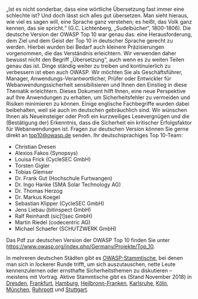 „Ist es nicht sonderbar, dass eine wörtliche Übersetzung fast immer eine
schlechte ist? Und doch lässt sich alles gut übersetzen. Man sieht
hieraus, wie viel es sagen will, eine Sprache ganz verstehen; es heißt,
das Volk ganz kennen, das sie spricht.“ (G.C. Lichtenberg,
„Sudelbücher“, 1800-1806). Die deutsche Version der OWASP Top 10
war genau das: eine Herausforderung, dem Ziel und dem Geist der Top 10
in deutscher Sprache gerecht zu werden. Hierbei wurden bei Bedarf auch
kleinere Präzisierungen vorgenommen, die das Verständnis erleichtern.
Wir verwenden daher bewusst nicht den Begriff „Übersetzung“, auch wenn
es zu weiten Teilen genau das ist. Dinge ständig weiter zu treiben und
kontinuierlich zu verbessern ist eben auch OWASP. Wir möchten Sie als
Geschäftsführer, Manager, Anwendungs-Verantwortlicher, Prüfer oder
Entwickler für Webanwendungssicherheit sensibilisieren und Ihnen den
Einstieg in diese Thematik erleichtern. Dieses Dokument hilft Ihnen,
eine neue Perspektive auf Ihre Anwendungen zu erhalten, um
Sicherheitsfehler zu vermeiden und Risiken minimieren zu können. Einige
englische Fachbegriffe wurden dabei beibehalten, weil sie auch im
deutschen gebräuchlich sind. Wir wünschen Ihnen als Neueinsteiger oder
Profi ein kurzweiliges Lesevergnügen und die (Bestätigung der)
Erkenntnis, dass die Sicherheit ein kritischer Erfolgsfaktor für
Webanwendungen ist. Fragen zur deutschen Version können Sie gerne direkt
an top10@owasp.de senden. Ihr deutschsprachiges Top 10-Team:

  - Christian Dresen
  - Alexios Fakos (Synopsys)
  - Louisa Frick (CycleSEC GmbH)
  - Torsten Gigler
  - Tobias Glemser
  - Dr. Frank Gut (Hochschule Furtwangen)
  - Dr. Ingo Hanke (SMA Solar Technology AG)
  - Dr. Thomas Herzog
  - Dr. Markus Koegel
  - Sebastian Klipper (CycleSEC GmbH)
  - Jens Liebau (bitinspect GmbH)
  - Ralf Reinhardt (sic\[\!\]sec GmbH)
  - Martin Riedel (codecentric AG)
  - Michael Schaefer (SCHUTZWERK GmbH)

Das Pdf zur deutschen Version der OWASP Top 10 finden Sie unter
<u>[<https://www.owasp.org/index.php/Germany/Projekte/Top_10>](Germany/Projekte/Top_10 "wikilink")</u>.

In mehreren deutschen Städten gibt es
<u>[OWASP-Stammtische](OWASP_German_Chapter_Stammtisch_Initiative "wikilink")</u>,
bei denen man sich in lockerer Runde trifft, um sich auszutauschen,
nette Leute kennenzulernen oder ernsthafte Sicherheitsthemen zu
diskutieren – meistens mit Vortrag. Aktive Stammtische gibt es (Stand
November 2018) in
<u>[Dresden](OWASP_German_Chapter_Stammtisch_Initiative/Dresden "wikilink")</u>,
<u>[Frankfurt](OWASP_German_Chapter_Stammtisch_Initiative/Frankfurt "wikilink")</u>,
<u>[Hamburg](OWASP_German_Chapter_Stammtisch_Initiative/Hamburg "wikilink")</u>,
<u>[Heilbronn-Franken](OWASP_German_Chapter_Stammtisch_Initiative/Heilbronn-Franken "wikilink")</u>,
<u>[Karlsruhe](OWASP_German_Chapter_Stammtisch_Initiative/Karlsruhe "wikilink")</u>,
<u>[Köln](OWASP_German_Chapter_Stammtisch_Initiative/K%C3%B6ln "wikilink")</u>,
<u>[München](OWASP_German_Chapter_Stammtisch_Initiative/M%C3%BCnchen "wikilink")</u>,
<u>[Ruhrpott](OWASP_German_Chapter_Stammtisch_Initiative/Ruhrpott "wikilink")</u>
und
<u>[Stuttgart](OWASP_German_Chapter_Stammtisch_Initiative/Stuttgart "wikilink")</u>.